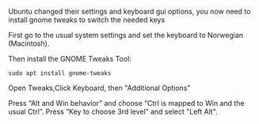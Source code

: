 Ubuntu changed their settings and keyboard gui options, you now need to install gnome tweaks to switch the needed keys

First go to the usual system settings and set the keyboard to Norwegian (Macintosh).

Then install the GNOME Tweaks Tool:
```
sudo apt install gnome-tweaks
```

Open Tweaks,Click Keyboard, then "Additional Options"

Press “Alt and Win behavior” and choose “Ctrl is mapped to Win and the usual Ctrl”.
Press “Key to choose 3rd level” and select "Left Alt".
